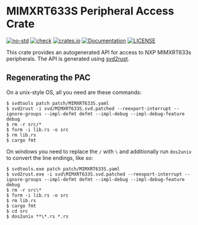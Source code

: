 # MIMXRT633S Peripheral Access Crate

[![no-std](https://github.com/OpenDevicePartnership/mimxrt633s-pac/actions/workflows/nostd.yml/badge.svg)](https://github.com/OpenDevicePartnership/mimxrt633s-pac/actions/workflows/nostd.yml)
[![check](https://github.com/OpenDevicePartnership/mimxrt633s-pac/actions/workflows/check.yml/badge.svg)](https://github.com/OpenDevicePartnership/mimxrt633s-pac/actions/workflows/check.yml)
[![crates.io](https://img.shields.io/crates/v/mimxrt633s-pac.svg)](https://crates.io/crates/mimxrt633s-pac)
[![Documentation](https://docs.rs/mimxrt633s-pac/badge.svg)](https://docs.rs/mimxrt633s-pac)
[![LICENSE](https://img.shields.io/badge/License-MIT-blue)](./LICENSE)

This crate provides an autogenerated API for access to NXP MIMXRT633s
peripherals. The API is generated using
[svd2rust](https://github.com/rust-embedded/svd2rust).

## Regenerating the PAC

On a unix-style OS, all you need are these commands:

```console
$ svdtools patch patch/MIMXRT633S.yaml
$ svd2rust -i svd/MIMXRT633S.svd.patched --reexport-interrupt --ignore-groups --impl-defmt defmt --impl-debug --impl-debug-feature debug
$ rm -r src/*
$ form -i lib.rs -o src
$ rm lib.rs
$ cargo fmt
```

On windows you need to replace the `/` with `\` and additionally run
`dos2unix` to convert the line endings, like so:

```console
$ svdtools.exe patch patch/MIMXRT633S.yaml
$ svd2rust.exe -i svd\MIMXRT633S.svd.patched --reexport-interrupt --ignore-groups --impl-defmt defmt --impl-debug --impl-debug-feature debug
$ rm -r src\*
$ form -i lib.rs -o src
$ rm lib.rs
$ cargo fmt
$ cd src
$ dos2unix **\*.rs *.rs
```
